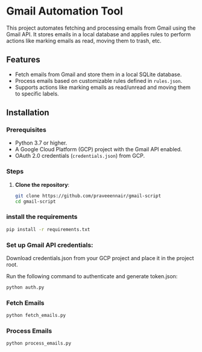 # Gmail Automation Tool

This project automates fetching and processing emails from Gmail using the Gmail API. It stores emails in a local database and applies rules to perform actions like marking emails as read, moving them to trash, etc.

## Features
- Fetch emails from Gmail and store them in a local SQLite database.
- Process emails based on customizable rules defined in `rules.json`.
- Supports actions like marking emails as read/unread and moving them to specific labels.

## Installation

### Prerequisites
- Python 3.7 or higher.
- A Google Cloud Platform (GCP) project with the Gmail API enabled.
- OAuth 2.0 credentials (`credentials.json`) from GCP.

### Steps
1. **Clone the repository**:
   ```bash
   git clone https://github.com/praveeennair/gmail-script
   cd gmail-script
   ```
### install the requirements
```bash
pip install -r requirements.txt
```
### Set up Gmail API credentials:

Download credentials.json from your GCP project and place it in the project root.

Run the following command to authenticate and generate token.json:
```bash
python auth.py
```

### Fetch Emails
```bash
python fetch_emails.py
```
### Process Emails
```bash
python process_emails.py
```
